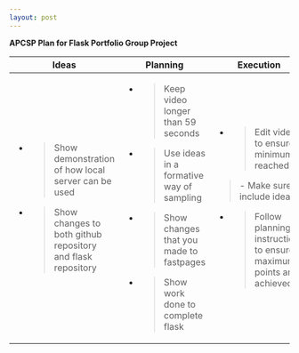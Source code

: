 ```yaml
---
layout: post
---
```

**APCSP Plan for Flask Portfolio Group Project**

<table>
<thead>
<tr class="header">
<th>Ideas</th>
<th>Planning</th>
<th>Execution</th>
</tr>
</thead>
<tbody>
<tr class="odd">
<td><ul>
<li><blockquote>
<p>Show demonstration of how local server can be used</p>
</blockquote></li>
</ul>
<ul>
<li><blockquote>
<p>Show changes to both github repository and flask repository</p>
</blockquote></li>
</ul></td>
<td><ul>
<li><blockquote>
<p>Keep video longer than 59 seconds</p>
</blockquote></li>
</ul>
<ul>
<li><blockquote>
<p>Use ideas in a formative way of sampling</p>
</blockquote></li>
</ul>
<ul>
<li><blockquote>
<p>Show changes that you made to fastpages</p>
</blockquote></li>
</ul>
<ul>
<li><blockquote>
<p>Show work done to complete flask</p>
</blockquote></li>
</ul></td>
<td><ul>
<li><blockquote>
<p>Edit video to ensure minimum is reached</p>
</blockquote></li>
</ul>
<blockquote>
<p>- Make sure to include ideas</p>
</blockquote>
<ul>
<li><blockquote>
<p>Follow planning instructions to ensure maximum points are achieved</p>
</blockquote></li>
</ul></td>
</tr>
</tbody>
</table>
